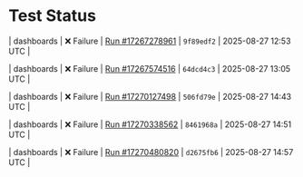 # Test Status

| dashboards | ❌ Failure | [Run #17267278961](https://github.com/yiptsunho/demo_master_repository_for_CICD/actions/runs/17267247095) | `9f89edf2` | 2025-08-27 12:53 UTC |

| dashboards | ❌ Failure | [Run #17267574516](https://github.com/yiptsunho/demo_master_repository_for_CICD/actions/runs/17267542372) | `64dcd4c3` | 2025-08-27 13:05 UTC |

| dashboards | ❌ Failure | [Run #17270127498](https://github.com/yiptsunho/demo_master_repository_for_CICD/actions/runs/17270087547) | `506fd79e` | 2025-08-27 14:43 UTC |

| dashboards | ❌ Failure | [Run #17270338562](https://github.com/yiptsunho/demo_master_repository_for_CICD/actions/runs/17270280231) | `8461968a` | 2025-08-27 14:51 UTC |

| dashboards | ❌ Failure | [Run #17270480820](https://github.com/yiptsunho/demo_master_repository_for_CICD/actions/runs/17270424784) | `d2675fb6` | 2025-08-27 14:57 UTC |
